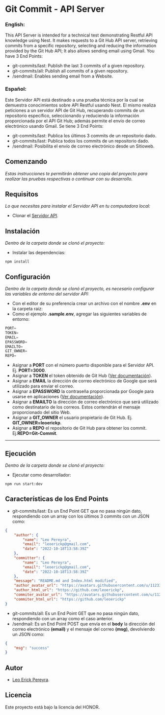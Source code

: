 # Git Commit - API Server
### English: 
This API Server is intended for a technical test demonstrating Restful API knowledge using Nest. It makes requests to a Git Hub API server, retrieving commits from a specific repository, selecting and reducing the information provided by the Git Hub API; It also allows sending email using Gmail. You have 3 End Points:
* git-commits/last: Publish the last 3 commits of a given repository.
* git-commits/all: Publish all commits of a given repository.
* /sendmail: Enables sending email from a Website.
### Español:
Este Servidor API está destinado a una prueba técnica por la cual se demuestra conocimientos sobre API Restful usando Nest. El mismo realiza peticiones a un servidor API de Git Hub, recuperando commits de un repositorio específico, seleccionando y reduciendo la información proporcionada por el API Git Hub; además permite el envío de correo electrónico usando Gmail. Se tiene 3 End Points:
* git-commits/last: Publica los últimos 3 commits de un repositorio dado.
* git-commits/last: Publica todos los commits de un repositorio dado.
* /sendmail: Posibilita el envío de correo electrónico desde un Sitioweb.
## Comenzando
_Estas instrucciones te permitirán obtener una copia del proyecto para realizar las pruebas respectivas o continuar con su desarrollo._
## Requisitos
_Lo que necesitas para instalar el Servidor API en tu computadora local:_
* Clonar el [Servidor API](https://github.com/leoerickp/Git-Commit-APIServer.git).
## Instalación
_Dentro de la carpeta donde se clonó el proyecto:_
* Instalar las dependencias:
```console
npm install
```
## Configuración
_Dentro de la carpeta donde se clonó el proyecto, es necesario configurar las variables de entorno del servidor API:_
* Con el editor de su preferencia crear un archivo con el nombre **.env** en la carpeta raiz:
* Como el ejemplo **.sample.env**, agregar las siguientes variables de entorno:
```javascript
PORT=
TOKEN=
EMAIL=
EPASSWORD=
EMAILTO=
GIT_OWNER=
REPO=
```
* Asignar a **PORT** con el número puerto disponible para el Servidor API. Ej. **PORT=3000**.
* Asignar a **TOKEN** el token obtenido de Git Hub ([Ver documentación](https://docs.github.com/es/rest)).
* Asignar a **EMAIL** la dirección de correo electrónico de Google que será utilizado para enviar el correo.
* Asignar a **EPASSWORD** la contraseña proporcionada por Google para usarse en aplicaciones ([Ver documentación](https://support.google.com/accounts/answer/185833)). 
* Asignar a **EMAILTO** la dirección de correo electrónico que será utilizado como destinatario de los correos. Estos contendrán el mensaje proporcionado del sitio Web.
* Asignar a **GIT_OWNER** el usuario propietario de Git Hub. Ej. **GIT_OWNER=leoerickp**.
* Asignar a **REPO** el repositorio de Git Hub para obtener los commit. Ej.**REPO=Git-Commit**.
---------------
## Ejecución
_Dentro de la carpeta donde se clonó el proyecto:_
* Ejecutar como desarrollador:
```console
npm run start:dev
```
## Características de los End Points
* git-commits/last: Es un End Point GET que no pasa ningún dato, respondiendo con un array con los últimos 3 commits con un JSON como:
```json
{
    "author": {
        "name": "Leo Pereyra",
        "email": "leoerickp@gmail.com",
        "date": "2022-10-18T13:58:39Z"
    },
    "committer": {
        "name": "Leo Pereyra",
        "email": "leoerickp@gmail.com",
        "date": "2022-10-18T13:58:39Z"
    },
    "message": "README.md and Index.html modified",
    "author_avatar_url": "https://avatars.githubusercontent.com/u/112339552?v=4",
    "author_html_url": "https://github.com/leoerickp",
    "commiter_avatar_url": "https://avatars.githubusercontent.com/u/112339552?v=4",
    "commiter_html_url": "https://github.com/leoerickp"
}
```
* git-commits/all: Es un End Point GET que no pasa ningún dato, respondiendo con un array como el caso anterior.
* /sendmail: Es un End Point POST que envía en el **body** la dirección del correo electrónico **(email)** y el mensaje del correo **(msg)**, devolviendo un JSON como:
```json
{
    "msg": "success"
}
```
## Autor
* [Leo Erick Pereyra](https://github.com/leoerickp).
## Licencia
Este proyecto está bajo la licencia del HONOR.
